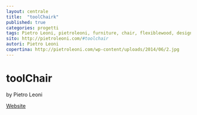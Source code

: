 ```yaml
---
layout: centrale
title:  "toolChairk"
published: true
categories: progetti
tags: Pietro Leoni, pietroleoni, furniture, chair, flexiblewood, design
sito: http://pietroleoni.com/#toolchair
autori: Pietro Leoni
copertina: http://pietroleoni.com/wp-content/uploads/2014/06/2.jpg
---
```

# toolChair
by Pietro Leoni

[Website](http://pietroleoni.com/#toolchair)
